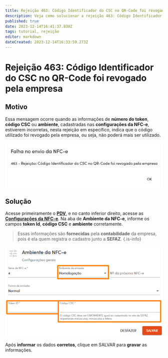 ```yaml
---
title: Rejeição 463: Código Identificador do CSC no QR-Code foi revogado pela empresa
description: Veja como solucionar a rejeição 463: Código Identificador do CSC no QR-Code foi revogado pela empresa
published: true
date: 2023-12-14T16:41:37.830Z
tags: tutorial, rejeição
editor: markdown
dateCreated: 2023-12-14T16:33:59.273Z
---
```


# Rejeição 463: Código Identificador do CSC no QR-Code foi revogado pela empresa

## Motivo

Essa mensagem ocorre quando as informações de **número do token**, **código CSC** ou **ambiente**, cadastradas nas **configurações da NFC-e**, estiverem incorretas, nesta rejeição em específico, indica que o código utilizado foi revogado pela empresa, ou seja, não poderá mais ser utilizado.

![Texto da rejeição](/tutoriais/rejeicoes/463/msg_rej_463.png)

## Solução

Acesse primeiramente o [**PDV**](/movimentos/pdv), e no canto inferior direito, acesse as [**Configurações da NFC-e**](/movimentos/pdv#configurações-da-nfc-e). Na aba de **Ambiente da NFC-e**, informe os campos **token Id**, **código CSC** e **ambiente** corretamente.

> Essas informações são **fornecidas** pela **contabilidade** da empresa, pois é ela quem registra o cadastro junto a **SEFAZ**.
{.is-info}

![Solução da rejeição](/tutoriais/rejeicoes/464/sol_rej_464.png)

Após **informar** os dados **corretos**, clique em <span class="mat-button mat-accent">SALVAR</span> para **gravar** as informações.
